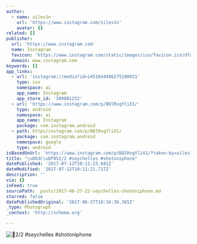 ```yaml
---
author:
  - name: silev1n
    url: 'https://www.instagram.com/silev1n'
    avatar: {}
related: []
publisher:
  url: 'https://www.instagram.com'
  name: Instagram
  favicon: 'https://www.instagram.com/static/images/ico/favicon.ico/dfa85bb1fd63.ico'
  domain: www.instagram.com
keywords: []
app_links:
  - url: 'instagram://media?id=1451644486275180021'
    type: ios
    namespace: ai
    app_name: Instagram
    app_store_id: '389801252'
  - url: 'https://www.instagram.com/p/BQlRvgYliX1/'
    type: android
    namespace: ai
    app_name: Instagram
    package: com.instagram.android
  - path: https/instagram.com/p/BQlRvgYliX1/
    package: com.instagram.android
    namespace: google
    type: android
isBasedOnUrl: 'https://www.instagram.com/p/BQlRvgYliX1/?taken-by=silev1n'
title: "\uD83C\uDF052/2 #seychelles #shotoniphone"
datePublished: '2017-07-12T10:11:23.681Z'
dateModified: '2017-07-12T10:11:21.717Z'
description: ''
via: {}
inFeed: true
sourcePath: _posts/2017-06-27-22-seychelles-shotoniphone.md
starred: false
datePublishedOriginal: '2017-06-27T10:16:36.365Z'
_type: Photograph
_context: 'http://schema.org'

---
```

![2/2 #seychelles #shotoniphone](https://scontent.cdninstagram.com/t51.2885-15/s640x640/sh0.08/e35/16585340_1407098932686344_977282772701806592_n.jpg)